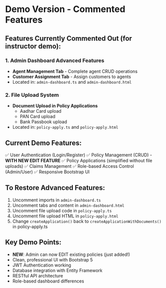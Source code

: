 # Demo Version - Commented Features

## Features Currently Commented Out (for instructor demo):

### 1. Admin Dashboard Advanced Features
- **Agent Management Tab** - Complete agent CRUD operations
- **Customer Assignment Tab** - Assign customers to agents
- Located in: `admin-dashboard.ts` and `admin-dashboard.html`

### 2. File Upload System
- **Document Upload in Policy Applications**
  - Aadhar Card upload
  - PAN Card upload  
  - Bank Passbook upload
- Located in: `policy-apply.ts` and `policy-apply.html`

## Current Demo Features:
✅ User Authentication (Login/Register)
✅ Policy Management (CRUD) - **WITH NEW EDIT FEATURE**
✅ Policy Applications (simplified without file uploads)
✅ Claims Management
✅ Role-based Access Control (Admin/User)
✅ Responsive Bootstrap UI

## To Restore Advanced Features:
1. Uncomment imports in `admin-dashboard.ts`
2. Uncomment tabs and content in `admin-dashboard.html`
3. Uncomment file upload code in `policy-apply.ts`
4. Uncomment file upload HTML in `policy-apply.html`
5. Change `createApplication()` back to `createApplicationWithDocuments()` in policy-apply.ts

## Key Demo Points:
- **NEW**: Admin can now EDIT existing policies (just added!)
- Clean, professional UI with Bootstrap 5
- JWT Authentication working
- Database integration with Entity Framework
- RESTful API architecture
- Role-based dashboard differences